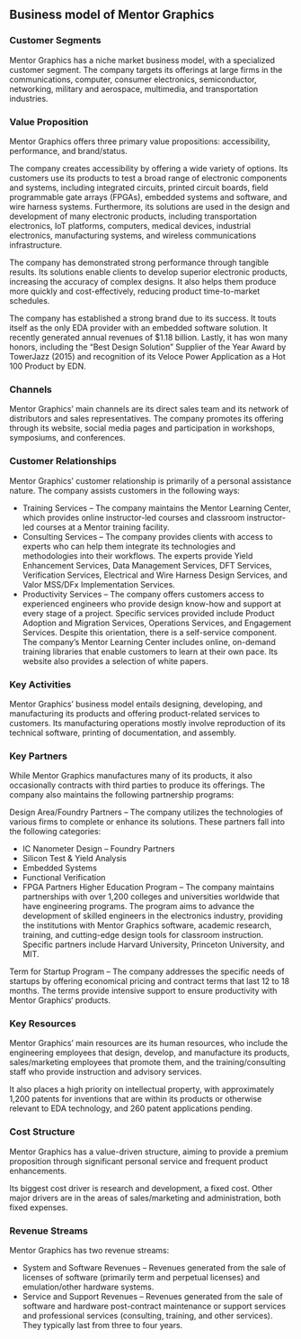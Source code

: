 Business model of Mentor Graphics
---------------------------------

 ### Customer Segments

 Mentor Graphics has a niche market business model, with a specialized customer segment. The company targets its offerings at large firms in the communications, computer, consumer electronics, semiconductor, networking, military and aerospace, multimedia, and transportation industries.

 ### Value Proposition

 Mentor Graphics offers three primary value propositions: accessibility, performance, and brand/status.

 The company creates accessibility by offering a wide variety of options. Its customers use its products to test a broad range of electronic components and systems, including integrated circuits, printed circuit boards, field programmable gate arrays (FPGAs), embedded systems and software, and wire harness systems. Furthermore, its solutions are used in the design and development of many electronic products, including transportation electronics, IoT platforms, computers, medical devices, industrial electronics, manufacturing systems, and wireless communications infrastructure.

 The company has demonstrated strong performance through tangible results. Its solutions enable clients to develop superior electronic products, increasing the accuracy of complex designs. It also helps them produce more quickly and cost-effectively, reducing product time-to-market schedules.

 The company has established a strong brand due to its success. It touts itself as the only EDA provider with an embedded software solution. It recently generated annual revenues of $1.18 billion. Lastly, it has won many honors, including the “Best Design Solution” Supplier of the Year Award by TowerJazz (2015) and recognition of its Veloce Power Application as a Hot 100 Product by EDN.

 ### Channels

 Mentor Graphics’ main channels are its direct sales team and its network of distributors and sales representatives. The company promotes its offering through its website, social media pages and participation in workshops, symposiums, and conferences.

 ### Customer Relationships

 Mentor Graphics’ customer relationship is primarily of a personal assistance nature. The company assists customers in the following ways:

  * Training Services – The company maintains the Mentor Learning Center, which provides online instructor-led courses and classroom instructor-led courses at a Mentor training facility.
 * Consulting Services – The company provides clients with access to experts who can help them integrate its technologies and methodologies into their workflows. The experts provide Yield Enhancement Services, Data Management Services, DFT Services, Verification Services, Electrical and Wire Harness Design Services, and Valor MSS/DFx Implementation Services.
 * Productivity Services – The company offers customers access to experienced engineers who provide design know-how and support at every stage of a project. Specific services provided include Product Adoption and Migration Services, Operations Services, and Engagement Services.
  Despite this orientation, there is a self-service component. The company’s Mentor Learning Center includes online, on-demand training libraries that enable customers to learn at their own pace. Its website also provides a selection of white papers.

 ### Key Activities

 Mentor Graphics’ business model entails designing, developing, and manufacturing its products and offering product-related services to customers. Its manufacturing operations mostly involve reproduction of its technical software, printing of documentation, and assembly.

 ### Key Partners

 While Mentor Graphics manufactures many of its products, it also occasionally contracts with third parties to produce its offerings. The company also maintains the following partnership programs:

 Design Area/Foundry Partners – The company utilizes the technologies of various firms to complete or enhance its solutions. These partners fall into the following categories:

  * IC Nanometer Design – Foundry Partners
 * Silicon Test & Yield Analysis
 * Embedded Systems
 * Functional Verification
 * FPGA Partners
  Higher Education Program – The company maintains partnerships with over 1,200 colleges and universities worldwide that have engineering programs. The program aims to advance the development of skilled engineers in the electronics industry, providing the institutions with Mentor Graphics software, academic research, training, and cutting-edge design tools for classroom instruction. Specific partners include Harvard University, Princeton University, and MIT.

 Term for Startup Program – The company addresses the specific needs of startups by offering economical pricing and contract terms that last 12 to 18 months. The terms provide intensive support to ensure productivity with Mentor Graphics‘ products.

 ### Key Resources

 Mentor Graphics’ main resources are its human resources, who include the engineering employees that design, develop, and manufacture its products, sales/marketing employees that promote them, and the training/consulting staff who provide instruction and advisory services.

 It also places a high priority on intellectual property, with approximately 1,200 patents for inventions that are within its products or otherwise relevant to EDA technology, and 260 patent applications pending.

 ### Cost Structure

 Mentor Graphics has a value-driven structure, aiming to provide a premium proposition through significant personal service and frequent product enhancements.

 Its biggest cost driver is research and development, a fixed cost. Other major drivers are in the areas of sales/marketing and administration, both fixed expenses.

 ### Revenue Streams

 Mentor Graphics has two revenue streams:

  * System and Software Revenues – Revenues generated from the sale of licenses of software (primarily term and perpetual licenses) and emulation/other hardware systems.
 * Service and Support Revenues – Revenues generated from the sale of software and hardware post-contract maintenance or support services and professional services (consulting, training, and other services). They typically last from three to four years.